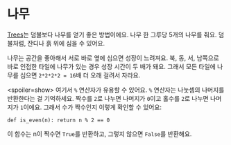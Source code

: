 # 나무
[Trees](objects/tree)는 덤불보다 나무를 얻기 좋은 방법이에요. 나무 한 그루당 5개의 나무를 줘요. 덤불처럼, 잔디나 흙 위에 심을 수 있어요.

나무는 공간을 좋아해서 서로 바로 옆에 심으면 성장이 느려져요. 북, 동, 서, 남쪽으로 바로 인접한 타일에 나무가 있는 경우 성장 시간이 두 배가 돼요. 그래서 모든 타일에 나무를 심으면 `2*2*2*2 = 16`배 더 오래 걸려서 자라요.

<spoiler=show> 여기서 `%` 연산자가 유용할 수 있어요. `%` 연산자는 나눗셈의 나머지를 반환한다는 걸 기억하세요. 짝수를 `2`로 나누면 나머지가 `0`이고 홀수를 `2`로 나누면 나머지가 `1`이에요.
그래서 수가 짝수인지 이렇게 확인할 수 있어요:

`def is_even(n):
	return n % 2 == 0`

이 함수는 n이 짝수면 `True`를 반환하고, 그렇지 않으면 `False`를 반환해요.
</spoiler>
